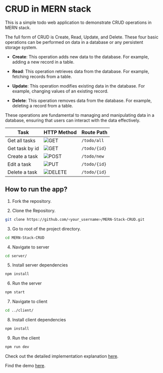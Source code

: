# CRUD in MERN stack

This is a simple todo web application to demonstrate CRUD operations in MERN stack.

The full form of CRUD is Create, Read, Update, and Delete. These four basic operations can be performed on data in a database or any persistent storage system.


- **Create**: This operation adds new data to the database. For example, adding a new record in a table.

- **Read**: This operation retrieves data from the database. For example, fetching records from a table.

- **Update**: This operation modifies existing data in the database. For example, changing values of an existing record.

- **Delete**: This operation removes data from the database. For example, deleting a record from a table.

These operations are fundamental to managing and manipulating data in a database, ensuring that users can interact with the data effectively.



| Task | HTTP Method | Route Path |
|----------|----------|----------|
| Get all tasks  | ![GET](https://img.shields.io/badge/GET-blue)     | `/todo/all`   |
| Get task by id | ![GET](https://img.shields.io/badge/GET-blue)     | `/todo/{id}`   |
| Create a task  | ![POST](https://img.shields.io/badge/POST-green)  | `/todo/new`   |
| Edit a task    | ![PUT](https://img.shields.io/badge/PUT-yellow)   | `/todo/{id}`   |
| Delete a task  | ![DELETE](https://img.shields.io/badge/DELETE-red)| `/todo/{id}`   |



## How to run the app?

1. Fork the repository.

2. Clone the Repository.

```bash
git clone https://github.com/<your_username>/MERN-Stack-CRUD.git
```

3. Go to root of the project directory.

```bash
cd MERN-Stack-CRUD
```

4. Navigate to server

```bash
cd server/
```

5. Install server dependencies

```bash
npm install
```

6. Run the server

```bash
npm start
```

7. Navigate to client

```bash
cd ../client/
```

8. Install client dependencies

```bash
npm install
```

9. Run the client

```bash
npm run dev
```

Check out the detailed implementation explanation [here](https://medium.com/@dharshib.8/getting-started-with-the-mern-stack-6b79d12626f0).

Find the demo [here](https://youtube.com/shorts/lVmchuyQdJg).
